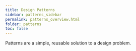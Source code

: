 ```yaml
---
title: Design Patterns
sidebar: patterns_sidebar
permalink: patterns_overview.html
folder: patterns
toc: false
---
```


Patterns are a simple, reusable solution to a design problem.

